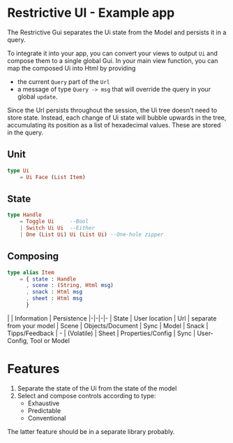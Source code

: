 # Restrictive UI - Example app

The Restrictive Gui separates the Ui state from the Model and persists it in a query.

To integrate it into your app, you can convert your views to output `Ui` and compose them to a single global Gui. In your main view function, you can map the composed Ui into Html by providing

- the current `Query` part of the `Url`
- a message of type `Query -> msg` that will override the query in your global `update`.

Since the Url persists throughout the session, the Ui tree doesn't need to store state. Instead, each change of Ui state will bubble upwards in the tree, accumulating its position as a list of hexadecimal values. These are stored in the query.


## Unit
```elm
type Ui
    = Ui Face (List Item)
```
## State
```elm
type Handle
    = Toggle Ui     --Bool
    | Switch Ui Ui  --Either
    | One (List Ui) Ui (List Ui) --One-hole zipper
```

## Composing
```elm
type alias Item
    = { state : Handle
      , scene : (String, Html msg)
      , snack : Html msg
      , sheet : Html msg
      }
```
|       | Information       | Persistence
|-|-|-|-
| State | User location     | Url  | separate from your model
| Scene | Objects/Document  | Sync | Model
| Snack | Tipps/Feedback    | -    | (Volatile)
| Sheet | Properties/Config | Sync | User-Config, Tool or Model

# Features

1. Separate the state of the Ui from the state of the model
2. Select and compose controls according to type:
    - Exhaustive
    - Predictable
    - Conventional

The latter feature should be in a separate library probably.